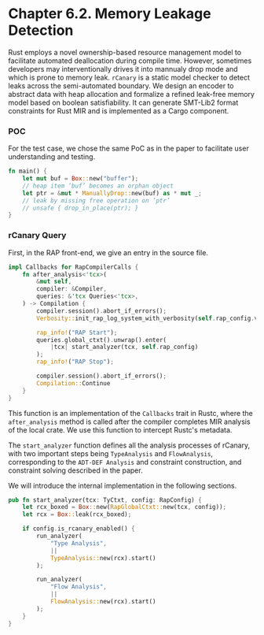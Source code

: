 # Chapter 6.2. Memory Leakage Detection
Rust employs a novel ownership-based resource management model to facilitate automated deallocation during compile time. However, sometimes developers may interventionally drives it into mannualy drop mode and which is prone to memory leak. `rCanary` is a static model checker to detect leaks across the semi-automated boundary. We design an encoder to abstract data with heap allocation and formalize a refined leak-free memory model based on boolean satisfiability.  It can generate SMT-Lib2 format constraints for Rust MIR and is implemented as a Cargo component.

### POC
For the test case, we chose the same PoC as in the paper to facilitate user understanding and testing.
```rust
fn main() {
    let mut buf = Box::new("buffer"); 
    // heap item ’buf’ becomes an orphan object 
    let ptr = &mut * ManuallyDrop::new(buf) as * mut _; 
    // leak by missing free operation on ’ptr’ 
    // unsafe { drop_in_place(ptr); } 
}
```
### rCanary Query
First, in the RAP front-end, we give an entry in the source file.

```rust
impl Callbacks for RapCompilerCalls {
    fn after_analysis<'tcx>(
        &mut self,
        compiler: &Compiler,
        queries: &'tcx Queries<'tcx>,
    ) -> Compilation {
        compiler.session().abort_if_errors();
        Verbosity::init_rap_log_system_with_verbosity(self.rap_config.verbose()).expect("Failed to set up RAP log system");

        rap_info!("RAP Start");
        queries.global_ctxt().unwrap().enter(
            |tcx| start_analyzer(tcx, self.rap_config)
        );
        rap_info!("RAP Stop");

        compiler.session().abort_if_errors();
        Compilation::Continue
    }
}
```
This function is an implementation of the `Callbacks` trait in Rustc, where the `after_analysis` method is called after the compiler completes MIR analysis of the local crate. We use this function to intercept Rustc's metadata.

The `start_analyzer` function defines all the analysis processes of rCanary, with two important steps being `TypeAnalysis` and `FlowAnalysis`, corresponding to the `ADT-DEF Analysis` and constraint construction, and constraint solving described in the paper.

We will introduce the internal implementation in the following sections.
```rust
pub fn start_analyzer(tcx: TyCtxt, config: RapConfig) {
    let rcx_boxed = Box::new(RapGlobalCtxt::new(tcx, config));
    let rcx = Box::leak(rcx_boxed);

    if config.is_rcanary_enabled() {
        run_analyzer(
            "Type Analysis",
            ||
            TypeAnalysis::new(rcx).start()
        );

        run_analyzer(
            "Flow Analysis",
            ||
            FlowAnalysis::new(rcx).start()
        );
    }
}
```
